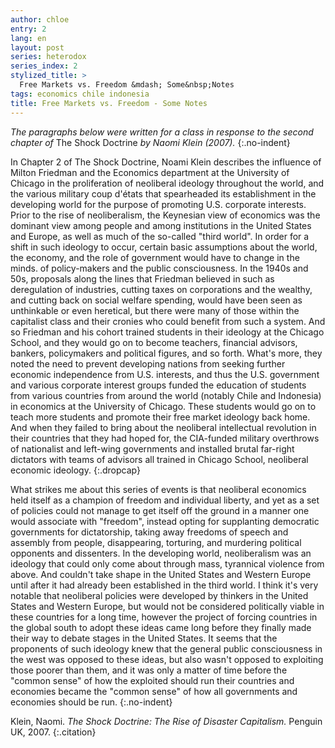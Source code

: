 ```yaml
---
author: chloe
entry: 2
lang: en
layout: post
series: heterodox
series_index: 2
stylized_title: >
  Free Markets vs. Freedom &mdash; Some&nbsp;Notes
tags: economics chile indonesia
title: Free Markets vs. Freedom - Some Notes
---
```


_The paragraphs below were written for a class in response to the second chapter of_ The Shock Doctrine _by Naomi Klein (2007)._
{:.no-indent}

In Chapter 2 of The Shock Doctrine, Noami Klein describes the influence of Milton Friedman and the Economics department at the University of Chicago in the proliferation of neoliberal ideology throughout the world, and the various military coup d'états that spearheaded its establishment in the developing world for the purpose of promoting U.S. corporate interests. Prior to the rise of neoliberalism, the Keynesian view of economics was the dominant view among people and among institutions in the United States and Europe, as well as much of the so-called "third world". In order for a shift in such ideology to occur, certain basic assumptions about the world, the economy, and the role of government would have to change in the minds. of policy-makers and the public consciousness. In the 1940s and 50s, proposals along the lines that Friedman believed in such as deregulation of industries, cutting taxes on corporations and the wealthy, and cutting back on social welfare spending, would have been seen as unthinkable or even heretical, but there were many of those within the capitalist class and their cronies who could benefit from such a system. And so Friedman and his cohort trained students in their ideology at the Chicago School, and they would go on to become teachers, financial advisors, bankers, policymakers and political figures, and so forth. What's more, they noted the need to prevent developing nations from seeking further economic independence from U.S. interests, and thus the U.S. government and various corporate interest groups funded the education of students from various countries from around the world (notably Chile and Indonesia) in economics at the University of Chicago. These students would go on to teach more students and promote their free market ideology back home. And when they failed to bring about the neoliberal intellectual revolution in their countries that they had hoped for, the CIA-funded military overthrows of nationalist and left-wing governments and installed brutal far-right dictators with teams of advisors all trained in Chicago School, neoliberal economic ideology.
{:.dropcap}

What strikes me about this series of events is that neoliberal economics held itself as a champion of freedom and individual liberty, and yet as a set of policies could not manage to get itself off the ground in a manner one would associate with "freedom", instead opting for supplanting democratic governments for dictatorship, taking away freedoms of speech and assembly from people, disappearing, torturing, and murdering political opponents and dissenters. In the developing world, neoliberalism was an ideology that could only come about through mass, tyrannical violence from above. And couldn't take shape in the United States and Western Europe until after it had already been established in the third world. I think it's very notable that neoliberal policies were developed by thinkers in the United States and Western Europe, but would not be considered politically viable in these countries for a long time, however the project of forcing countries in the global south to adopt these ideas came long before they finally made their way to debate stages in the United States. It seems that the proponents of such ideology knew that the general public consciousness in the west was opposed to these ideas, but also wasn't opposed to exploiting those poorer than them, and it was only a matter of time before the "common sense" of how the exploited should run their countries and economies became the "common sense" of how all governments and economies should be run.
{:.no-indent}

Klein, Naomi. _The Shock Doctrine: The Rise of Disaster Capitalism._ Penguin UK, 2007.
{:.citation}
